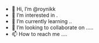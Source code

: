- 👋 Hi, I’m @roynikk 
- 👀 I’m interested in .
- 🌱 I’m currently learning ..
- 💞️ I’m looking to collaborate on .....
- 📫 How to reach me ....

<!---
roynikk/roynikk is a ✨ special ✨ repository because its `README.md` (this file) appears on your GitHub profile.
You can click the Preview link to take a look at your changes.
--->
